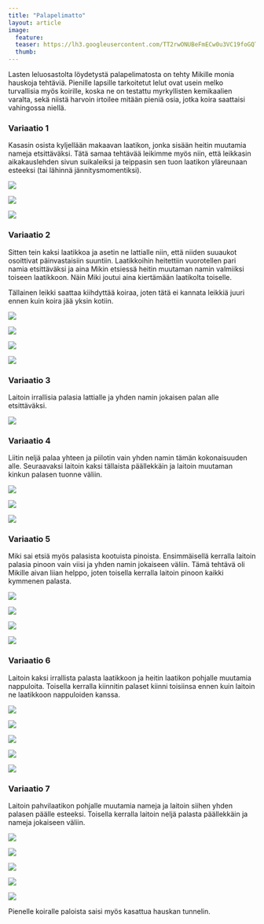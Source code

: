 ```yaml
---
title: "Palapelimatto"
layout: article
image:
  feature:
  teaser: https://lh3.googleusercontent.com/TT2rwONUBeFmECw0u3VC19foGQTf1YzF1amfGhl7pb9btmh7MFkc-lBzL9bID4Ngue6PAsx9YwpQXL5WAStjtJeTmnvxn-c92EGRBDXsq-_xPKFzkxwLmDfWhZ3J-KPIdvXQkOIE9uICiBcdU2wnGFRJ7zf6T58Na9TLz3eqpo_IClPgHKyc-yZLp8etgxosc4M9K-vVLXD0imIKG-Qv5y4A4AQeGrFPPe6vthe9hIcvKZUlIrRYY58e4HYvMJa_DqzSJh98LHAJTMtaomhyZhjlaWEsynI51U2GY4tdcamsgaiGU11LtHPIEh5FiNDkTLd9ZUXLOrl5PFxVlLJvDVHFYpMk0k16QzTXxIfgxPT4SxzZ0tC2AwVuczWYURDtaup2aTaT2JECcP5ndQz55q63433TjNay-bM25hsC3hORYRph4hxRjOtIq2LepDq1NvxkD6kX8wetDL73QTxFukw7mybS_zCf0o9wKzg1XSRbnnZklYPc_VHIavW2tenDVL_cAQHTywxQ5jNDp9IYJpRvXD2IPo1ZpweXoJTInx8=w245
  thumb:
---
```


Lasten leluosastolta löydetystä palapelimatosta on tehty Mikille monia hauskoja tehtäviä. Pienille lapsille tarkoitetut lelut ovat usein melko turvallisia myös koirille, koska ne on testattu myrkyllisten kemikaalien varalta, sekä niistä harvoin irtoilee mitään pieniä osia, jotka koira saattaisi vahingossa niellä.

### Variaatio 1

Kasasin osista kyljellään makaavan laatikon, jonka sisään heitin muutamia nameja etsittäväksi. Tätä samaa tehtävää leikimme myös niin, että leikkasin aikakauslehden sivun suikaleiksi ja teippasin sen tuon laatikon yläreunaan esteeksi (tai lähinnä jännitysmomentiksi).

[![](https://lh3.googleusercontent.com/IcyLMgyEHJo5rhio61Sceh9QYSJneHWvgtmcOhZfLa4ozZHNtQskjqafKHeiItx0rnI-b9DQcH2NJCNSIDjvLmLKKpvY7ljJbwanm_euDkaVHGPpAbF4WEEO8TZeTxKF3OEGupCVcurf63kUnDKSkSIGHupcJjEqW3agjG_Q_df4ZOEM93oj55nZAq2Q91as1VIuh2m-isjnxwfzoSPvWDxoOcxfh1xUgVaw48VPC1uHTbY3qixJBtclzzzEDvpssHTil5pH4j6puohYd0rv3btuXyw_n2jMwAXr2P4SPOAUQRgq36Xx4tr5DHaBtGR4uPLWivPErOGq0HIGHZ8Vm0VmS08j9tdS4g2FuWtiSXomFJdku5Gy-YRLE6-R3Gxmw46JmEewT8cayxGl60uO5qCgNwRw29UzsEVhvR6RI-cyQbna-yPPvki-OO05zlO9QZ5TnygKdqj6XBHPfXI5DDx8zvZERUG_zYZW-u6oOX5U4uFcKT-ATF65mV1Y_F58SbNPbq8lHvgEv_X7ELDPDNJ4sgqae52J3bsG7RjwhAQ=w800)](https://lh3.googleusercontent.com/IcyLMgyEHJo5rhio61Sceh9QYSJneHWvgtmcOhZfLa4ozZHNtQskjqafKHeiItx0rnI-b9DQcH2NJCNSIDjvLmLKKpvY7ljJbwanm_euDkaVHGPpAbF4WEEO8TZeTxKF3OEGupCVcurf63kUnDKSkSIGHupcJjEqW3agjG_Q_df4ZOEM93oj55nZAq2Q91as1VIuh2m-isjnxwfzoSPvWDxoOcxfh1xUgVaw48VPC1uHTbY3qixJBtclzzzEDvpssHTil5pH4j6puohYd0rv3btuXyw_n2jMwAXr2P4SPOAUQRgq36Xx4tr5DHaBtGR4uPLWivPErOGq0HIGHZ8Vm0VmS08j9tdS4g2FuWtiSXomFJdku5Gy-YRLE6-R3Gxmw46JmEewT8cayxGl60uO5qCgNwRw29UzsEVhvR6RI-cyQbna-yPPvki-OO05zlO9QZ5TnygKdqj6XBHPfXI5DDx8zvZERUG_zYZW-u6oOX5U4uFcKT-ATF65mV1Y_F58SbNPbq8lHvgEv_X7ELDPDNJ4sgqae52J3bsG7RjwhAQ=s0)

[![](https://lh3.googleusercontent.com/SFVGn1c6kszhKbf-K7pWUd3HFA1l3uoVguSFAfvSGN9sIbdgpzQ0qyMLZYRwi8lGH2vAZHYDE439g3v3wT8t7hD2J4UolM7ynsDkfYrbgJcMiVgkydHvWJT6puRCqp_JLBV-HvPPKIo792e6kW1-WvO90D1Bluq_voCtubtrfwlFkDBB1145n--JvMyjFzHCvngcJox87LzJnyKSD7NchEZFoRMYTLZpOcNxb1jwoAtCzp6QslelM7yPdVMvdhjb0HpdO0v_A8Pz797OOxbc9Al47jc_Y2F8Sx1RQ3Zb0lsoErTimWEsHlofsjL7WXZRvfVNJ0b3AyBZlmbEHQJxER0GCMQBbD2K1CyVYI4rET7eKV0t2-hj_jpsNWPs2nxo3QwdkKzn24c-UIbm-xSLAtYCDkFMQfFjZKsoPumI1s-Y6OhmIzzBV4twQ-dwNuy_27r50foNyfQDCzijrE0Vc1b4FR3cak5Xl_utA6WmQuSXmQ9ZKeeho4vJkHKlKjcz4X2F3uwuhbTrQNvV5HCADlqAsbK199MxHYu-xtZ22Io=w800)](https://lh3.googleusercontent.com/SFVGn1c6kszhKbf-K7pWUd3HFA1l3uoVguSFAfvSGN9sIbdgpzQ0qyMLZYRwi8lGH2vAZHYDE439g3v3wT8t7hD2J4UolM7ynsDkfYrbgJcMiVgkydHvWJT6puRCqp_JLBV-HvPPKIo792e6kW1-WvO90D1Bluq_voCtubtrfwlFkDBB1145n--JvMyjFzHCvngcJox87LzJnyKSD7NchEZFoRMYTLZpOcNxb1jwoAtCzp6QslelM7yPdVMvdhjb0HpdO0v_A8Pz797OOxbc9Al47jc_Y2F8Sx1RQ3Zb0lsoErTimWEsHlofsjL7WXZRvfVNJ0b3AyBZlmbEHQJxER0GCMQBbD2K1CyVYI4rET7eKV0t2-hj_jpsNWPs2nxo3QwdkKzn24c-UIbm-xSLAtYCDkFMQfFjZKsoPumI1s-Y6OhmIzzBV4twQ-dwNuy_27r50foNyfQDCzijrE0Vc1b4FR3cak5Xl_utA6WmQuSXmQ9ZKeeho4vJkHKlKjcz4X2F3uwuhbTrQNvV5HCADlqAsbK199MxHYu-xtZ22Io=s0)

[![](https://lh3.googleusercontent.com/YDvrJtroXsAAOiU2tAvkyfaMmgt95evfKHyaexPwFK_NY6EvRyzpEZmb2D5RtW9vsyALrU7r5zjsXNitGsytAFrKtLaB5EF_LN6-gtv3edFvZZuXanPXxrYATLqyi5B9vl7Rrxv0VZSitmoGH05CAi5exnv8b--_ZM7Ykas1zm5y4Ed6Tw3oHpj-QVGqRqfZc5nTEc0CypMEz4-B2WM8-M_mE5cgyx1c8xbrgoVt3cHVDTHW0prv-9E26rjDONkcqsJdLucReC_3LhCQOv5EnQU11sEMQ15xFhlIOSu--Jt1YsURvQI0Ffmvv9WMxS3549EYF8EkyW7jR2kvBio2uUiUgEIv4Bdzk8ShZc3Apce3sZfhdPCl0TpHeIaHStOfP2qCOnqMTXTDKr8Oa0-BRtwVspFtCHfU1BREDqYgkXfAc1BS5QUEKo6zmlUIt1D1ZbIBO3e-9NAVZocUa6kbTyuZfcYqBZFL5v3UuDQsjwyLlg6mXUzr0YZRJPbupKaaZJtPPkI2_281bOXan5BYeEYLCFsKF_yiQqq0VNbE2wI=w800)](https://lh3.googleusercontent.com/YDvrJtroXsAAOiU2tAvkyfaMmgt95evfKHyaexPwFK_NY6EvRyzpEZmb2D5RtW9vsyALrU7r5zjsXNitGsytAFrKtLaB5EF_LN6-gtv3edFvZZuXanPXxrYATLqyi5B9vl7Rrxv0VZSitmoGH05CAi5exnv8b--_ZM7Ykas1zm5y4Ed6Tw3oHpj-QVGqRqfZc5nTEc0CypMEz4-B2WM8-M_mE5cgyx1c8xbrgoVt3cHVDTHW0prv-9E26rjDONkcqsJdLucReC_3LhCQOv5EnQU11sEMQ15xFhlIOSu--Jt1YsURvQI0Ffmvv9WMxS3549EYF8EkyW7jR2kvBio2uUiUgEIv4Bdzk8ShZc3Apce3sZfhdPCl0TpHeIaHStOfP2qCOnqMTXTDKr8Oa0-BRtwVspFtCHfU1BREDqYgkXfAc1BS5QUEKo6zmlUIt1D1ZbIBO3e-9NAVZocUa6kbTyuZfcYqBZFL5v3UuDQsjwyLlg6mXUzr0YZRJPbupKaaZJtPPkI2_281bOXan5BYeEYLCFsKF_yiQqq0VNbE2wI=s0)

### Variaatio 2

Sitten tein kaksi laatikkoa ja asetin ne lattialle niin, että niiden suuaukot osoittivat päinvastaisiin suuntiin. Laatikkoihin heitettiin vuorotellen pari namia etsittäväksi ja aina Mikin etsiessä heitin muutaman namin valmiiksi toiseen laatikkoon. Näin Miki joutui aina kiertämään laatikolta toiselle.

Tällainen leikki saattaa kiihdyttää koiraa, joten tätä ei kannata leikkiä juuri ennen kuin koira jää yksin kotiin.

[![](https://lh3.googleusercontent.com/48O5i6k17kdPtpequ0WzWhOD89YfgtAQx4ezr95GJ01TfdkefRCjfgpwdwygOAiF07heGNqB7h_hbYgeH8Cb3DBCdJsmGxpUZMcpEhY-u1eUKUIHWxpn4u7YcIIuw9zDTq6KMtnza4Zi8k_v645WCDOq0HmLtZBIIf_i_94W9zuZF3pDtl31wugEjp6DyRmLEKUx7QI6ll_0PhUT5qQBI-UEeWnL3XmwRH0UV2BNmSaIhSBqq9S70a25yNTEd6euHpBmi9VrxOW4EJNvONk0jSHLolKv3Rtbt6tCxk72Wx82PEmyCWMMGkz7F44MB2sINjQSRlEVgr4Z0Bln1LZ-YbWSL-L2_cR3Uf5XX-zTvDGPPGtq1gq-Cm0d6sf0dMAbj4fi4SHBRZmU5Y7po5n9EaztCz5XGSVRE0YCduoK7G4IdYX7b9ATsMmIboOU2sAJBdF3fqGMDM0AH3otW_6BB-BnEqJKOSReMRKQRFUz5PVkwEb2Ho7pqmB1a7Z0ljBeqWJD0kY3vtP3sgSV94t_opz972OngPjdxzPrVGA4Gx0=w800)](https://lh3.googleusercontent.com/48O5i6k17kdPtpequ0WzWhOD89YfgtAQx4ezr95GJ01TfdkefRCjfgpwdwygOAiF07heGNqB7h_hbYgeH8Cb3DBCdJsmGxpUZMcpEhY-u1eUKUIHWxpn4u7YcIIuw9zDTq6KMtnza4Zi8k_v645WCDOq0HmLtZBIIf_i_94W9zuZF3pDtl31wugEjp6DyRmLEKUx7QI6ll_0PhUT5qQBI-UEeWnL3XmwRH0UV2BNmSaIhSBqq9S70a25yNTEd6euHpBmi9VrxOW4EJNvONk0jSHLolKv3Rtbt6tCxk72Wx82PEmyCWMMGkz7F44MB2sINjQSRlEVgr4Z0Bln1LZ-YbWSL-L2_cR3Uf5XX-zTvDGPPGtq1gq-Cm0d6sf0dMAbj4fi4SHBRZmU5Y7po5n9EaztCz5XGSVRE0YCduoK7G4IdYX7b9ATsMmIboOU2sAJBdF3fqGMDM0AH3otW_6BB-BnEqJKOSReMRKQRFUz5PVkwEb2Ho7pqmB1a7Z0ljBeqWJD0kY3vtP3sgSV94t_opz972OngPjdxzPrVGA4Gx0=s0)

[![](https://lh3.googleusercontent.com/5TpxxlpRQ8vzXEBDgD6RhpCWzzwucl4_Vg3NHQkec5gJ5jHfI6N2wViouB-8bLi0-gUPlhZ1ARfasNeOeSjHv608_uJlRK73w6gQW3sehDWjdHhycu-McOnXKe167RkR7x5DJQiItfn6TJcETB7cr1y_VlB7f92e4tEDhru-i-VUO_RxkIT8Ywa524r8Wlm9ksmonT1Hnpb6q0aTOhATTJYBABXzSI1BRyA6UtpuOPJYio_ajaDdOkJe-R9hN85sUbClsqGXzSndmuI0SQKiQ_jHejvCfHBpE50qjLHvfWsdm-Z9l4iq_0p1lpouCNkRjwbokcUfgBqHdmCkbQaQvjF-dvCGfnPt55qTVKd_8rHJjOvc0_tbTgbHOXFu_wvyr-HsFm4R7NzfjNLJhTn4Ybza88Rgx0-vRd3HuF0DQgJnz6HlmXKU6hMoOgpfXyTm5TPmgOvSEtXkjhvmw0EjxZaB2EY9uGkmoCWoVzheIi7PRSk27UMuOhIFGPNhrcRZg-d3B6q9Spn1Mcn7-OdPR4O2NyV1m-inK5B3CTc5zgY=w800)](https://lh3.googleusercontent.com/5TpxxlpRQ8vzXEBDgD6RhpCWzzwucl4_Vg3NHQkec5gJ5jHfI6N2wViouB-8bLi0-gUPlhZ1ARfasNeOeSjHv608_uJlRK73w6gQW3sehDWjdHhycu-McOnXKe167RkR7x5DJQiItfn6TJcETB7cr1y_VlB7f92e4tEDhru-i-VUO_RxkIT8Ywa524r8Wlm9ksmonT1Hnpb6q0aTOhATTJYBABXzSI1BRyA6UtpuOPJYio_ajaDdOkJe-R9hN85sUbClsqGXzSndmuI0SQKiQ_jHejvCfHBpE50qjLHvfWsdm-Z9l4iq_0p1lpouCNkRjwbokcUfgBqHdmCkbQaQvjF-dvCGfnPt55qTVKd_8rHJjOvc0_tbTgbHOXFu_wvyr-HsFm4R7NzfjNLJhTn4Ybza88Rgx0-vRd3HuF0DQgJnz6HlmXKU6hMoOgpfXyTm5TPmgOvSEtXkjhvmw0EjxZaB2EY9uGkmoCWoVzheIi7PRSk27UMuOhIFGPNhrcRZg-d3B6q9Spn1Mcn7-OdPR4O2NyV1m-inK5B3CTc5zgY=s0)

[![](https://lh3.googleusercontent.com/YipwHJgRZPdbuYgV7JIyWZzPp821lqtAdXJGlfBy31QRFvB5APFp9d2EP2mdRTG2szZ0afs5pSdfpX38DN0MB5yaOS3PBK63E4zD6gScJzyW7Y7rBIX7PNCmThoaoA_dWO06hNVjy9R9p6W4tVdNdDEr4huVrYYkJcpK_TZ3JwQY6TAXSNSfqB_A5pk6DHcq-c0QcbaYPmuYEYL83mL_Z1Q-RdpBpwDE5ixRUf9FEUU67hI2BaOfqXKq8WkjYG6qm9-nJg0guChMWrJ_0MCCmAE-bZxZa9yXuFVtz03wBLUHf7uKzyjYMOTwPqSWSXsQoZa9n5-NMaHbmnXg_NGc32fgkUVQm9Ev7rX-A4E50ROL0BkLBtZlS6P1wTgtZaIlE2nbcL8m-_IB_qxrcuIyniVb8D6gLrTdrC_N2To9ECPqHU93fadMUZszIALzhN71IjKjng3Qe_unJsV9eFOvxnLiDBruVu3GdqbX75S6FQGuvXT5J_nxeqDugMyIMUVgst2z8WbVOPCB-lbDuZQDY72rGNH5y3LusGTx-0mHzN4=w800)](https://lh3.googleusercontent.com/YipwHJgRZPdbuYgV7JIyWZzPp821lqtAdXJGlfBy31QRFvB5APFp9d2EP2mdRTG2szZ0afs5pSdfpX38DN0MB5yaOS3PBK63E4zD6gScJzyW7Y7rBIX7PNCmThoaoA_dWO06hNVjy9R9p6W4tVdNdDEr4huVrYYkJcpK_TZ3JwQY6TAXSNSfqB_A5pk6DHcq-c0QcbaYPmuYEYL83mL_Z1Q-RdpBpwDE5ixRUf9FEUU67hI2BaOfqXKq8WkjYG6qm9-nJg0guChMWrJ_0MCCmAE-bZxZa9yXuFVtz03wBLUHf7uKzyjYMOTwPqSWSXsQoZa9n5-NMaHbmnXg_NGc32fgkUVQm9Ev7rX-A4E50ROL0BkLBtZlS6P1wTgtZaIlE2nbcL8m-_IB_qxrcuIyniVb8D6gLrTdrC_N2To9ECPqHU93fadMUZszIALzhN71IjKjng3Qe_unJsV9eFOvxnLiDBruVu3GdqbX75S6FQGuvXT5J_nxeqDugMyIMUVgst2z8WbVOPCB-lbDuZQDY72rGNH5y3LusGTx-0mHzN4=s0)

[![](https://lh3.googleusercontent.com/GpBF9Adz5LpNlCR0A5ThEgHhL0ksXoJs4q1R7uZ0LDSiZW8-wlvgkRJYITGJAoQt_5P--REBYbifWXAGRUXN1Cbmk0S0fNG19bt3RFSGxzEkwoJpSlgLv3jkpJcXcA5owL-OtG2mt4pyVYiwMU9qDw3XMJxw5bs52N8w_fVh-xZnkxsSP5jkEqKteU4N84Z2ZwoVrQ25h4cTtYmHLVVoH5fLPaNe27wfN35fcWb6kdObDtG48oG8KKADvHx7mtPyV7Oh3RsFrIxn74x2rQnBsWLLpMNkOvYmsZfFbrtkYXrwR7BxdYOA77OE1Jxq6Wp6xquyztx7odGvCuOQY04HcSGnNwN2-qG-CIMeF5dZNFYnfulj4MZZBOZQLZNW764OeptLZy4hsE92NG9p5sdSL5smSywtVnQ6rlJtICL-meT3sDE48c9odX5u-h_emCzYnj0snzoT5C9J81MxtwgZ8iHfUDhx3Rl3NHqoC8apm6sZHhewZ0Pqt0HonazIK9UexnSSVpHJaKaxNMAXAtH8MRIXW7X8h_uJH_qq13dOcbk=w800)](https://lh3.googleusercontent.com/GpBF9Adz5LpNlCR0A5ThEgHhL0ksXoJs4q1R7uZ0LDSiZW8-wlvgkRJYITGJAoQt_5P--REBYbifWXAGRUXN1Cbmk0S0fNG19bt3RFSGxzEkwoJpSlgLv3jkpJcXcA5owL-OtG2mt4pyVYiwMU9qDw3XMJxw5bs52N8w_fVh-xZnkxsSP5jkEqKteU4N84Z2ZwoVrQ25h4cTtYmHLVVoH5fLPaNe27wfN35fcWb6kdObDtG48oG8KKADvHx7mtPyV7Oh3RsFrIxn74x2rQnBsWLLpMNkOvYmsZfFbrtkYXrwR7BxdYOA77OE1Jxq6Wp6xquyztx7odGvCuOQY04HcSGnNwN2-qG-CIMeF5dZNFYnfulj4MZZBOZQLZNW764OeptLZy4hsE92NG9p5sdSL5smSywtVnQ6rlJtICL-meT3sDE48c9odX5u-h_emCzYnj0snzoT5C9J81MxtwgZ8iHfUDhx3Rl3NHqoC8apm6sZHhewZ0Pqt0HonazIK9UexnSSVpHJaKaxNMAXAtH8MRIXW7X8h_uJH_qq13dOcbk=s0)

### Variaatio 3

Laitoin irrallisia palasia lattialle ja yhden namin jokaisen palan alle etsittäväksi.

[![](https://lh3.googleusercontent.com/_4JUKrMaBRuhZ0D6xBQljfLFp_d6ZSaiEpF_xx_uckfzcVRyUqh1nsuoBmgzzphEkOihBj9_kF_EtXapmZ7xyOhmZN9zut0NOS9AFrtTHIznT0U9-5FpUlWBmBB-JY-KIa7QFFa-wUnwCYA_A2Dkomfu4kn4NItWKWSqJ4_WFRr44KeeZmqx__Q0eIPw8VFxRIxzMb_aWEJkOAP5aa0oGr4jbEFj3j1iGSaT91SimxlQPVJYd5oHDBqQQwbCFYz59WCwwSsSuBhm9KfvdvxzJsPCbEIl5vtzWfl8M501-5XAD9pzs_PmX4vkaMkfzwHXDvyqjokzI0HVdGsm5PxAy0DikBreXdrjcXUqX5KwfDEMIRATPr7ZTFdcUg4uYkEUttmyJ6tiaWh_q6FaD_rhDqJVPX1D64DRK3FJD8xrJmr6tFSh9SPySgxRnZAiBaz8Ypr-DuaMma8IsZKqjXlITWFQOixe4SELs-0O8HftBP1ixsg--BxLXzKeD5f_Y7fRyAdCpauiRfnBA4wRMtSWpLD4oNYdXSJLxpFV8WEWUYc=w800)](https://lh3.googleusercontent.com/_4JUKrMaBRuhZ0D6xBQljfLFp_d6ZSaiEpF_xx_uckfzcVRyUqh1nsuoBmgzzphEkOihBj9_kF_EtXapmZ7xyOhmZN9zut0NOS9AFrtTHIznT0U9-5FpUlWBmBB-JY-KIa7QFFa-wUnwCYA_A2Dkomfu4kn4NItWKWSqJ4_WFRr44KeeZmqx__Q0eIPw8VFxRIxzMb_aWEJkOAP5aa0oGr4jbEFj3j1iGSaT91SimxlQPVJYd5oHDBqQQwbCFYz59WCwwSsSuBhm9KfvdvxzJsPCbEIl5vtzWfl8M501-5XAD9pzs_PmX4vkaMkfzwHXDvyqjokzI0HVdGsm5PxAy0DikBreXdrjcXUqX5KwfDEMIRATPr7ZTFdcUg4uYkEUttmyJ6tiaWh_q6FaD_rhDqJVPX1D64DRK3FJD8xrJmr6tFSh9SPySgxRnZAiBaz8Ypr-DuaMma8IsZKqjXlITWFQOixe4SELs-0O8HftBP1ixsg--BxLXzKeD5f_Y7fRyAdCpauiRfnBA4wRMtSWpLD4oNYdXSJLxpFV8WEWUYc=s0)

### Variaatio 4

Liitin neljä palaa yhteen ja piilotin vain yhden namin tämän kokonaisuuden alle. Seuraavaksi laitoin kaksi tällaista päällekkäin ja laitoin muutaman kinkun palasen tuonne väliin.

[![](https://lh3.googleusercontent.com/CPgFA6_qnvt0wZ3LZdfpUzP17cCmy4_wCsftJXIYMV89XnKZBLhgVQdOD9XcN7Qp-5weUB6k6v9W5CouYHdtMVtOU_74qs7Y4ru7NZOJIgJPuIq_l-lNI3QVoK3y5nYagzPbNugKSeqJFKHQjrqDvNmfV5XKo7_k6W-vudjZN744FLa1i3TzEfnBTLIxNzOt6iU1zRjr8AwEsN70Cy2LgUxuvgfzemtBzZYFpowG6v2I0nhZ8y6OHCnh_nxQsKyvRc7JiWz51w_-KPxyYm8rSakI-V8XA767uQWZHxw3nErlqwXIBvwBQ-82idDZxNP4v5VI1yf9SVb_m067ahBarJN96lm1J_4HXq9iRYkyozCSqGud0MsaWq8jvz-anrPRyKwxpqtnhhUuoS9pOvIVgNndoRsyBfQjVN43Hgg4M8OPFmrltnQP5uObSQclZutlHXic9rp6SG1kKpZhLwgWAkkMNp844j9WXMO2Dbx5rnPBNAD-T4iD6ovtOdythSx6wnUXMvs5Ep8p-qX23hLko1rX9keMi1DIuD_krAggM40=w800)](https://lh3.googleusercontent.com/CPgFA6_qnvt0wZ3LZdfpUzP17cCmy4_wCsftJXIYMV89XnKZBLhgVQdOD9XcN7Qp-5weUB6k6v9W5CouYHdtMVtOU_74qs7Y4ru7NZOJIgJPuIq_l-lNI3QVoK3y5nYagzPbNugKSeqJFKHQjrqDvNmfV5XKo7_k6W-vudjZN744FLa1i3TzEfnBTLIxNzOt6iU1zRjr8AwEsN70Cy2LgUxuvgfzemtBzZYFpowG6v2I0nhZ8y6OHCnh_nxQsKyvRc7JiWz51w_-KPxyYm8rSakI-V8XA767uQWZHxw3nErlqwXIBvwBQ-82idDZxNP4v5VI1yf9SVb_m067ahBarJN96lm1J_4HXq9iRYkyozCSqGud0MsaWq8jvz-anrPRyKwxpqtnhhUuoS9pOvIVgNndoRsyBfQjVN43Hgg4M8OPFmrltnQP5uObSQclZutlHXic9rp6SG1kKpZhLwgWAkkMNp844j9WXMO2Dbx5rnPBNAD-T4iD6ovtOdythSx6wnUXMvs5Ep8p-qX23hLko1rX9keMi1DIuD_krAggM40=s0)

[![](https://lh3.googleusercontent.com/q-V7gu0T2EaVKZF9KL1dg1U79lw1YxccdgdtFBO-pNjYWKcwJMrdxqFzdwyEpvhW-PXXa1N7YtveSCTdr4MollYGJ3Si9mn4o0dxQbABo3rI19U_QtKrOvKwbpFCmo2SBzhzLV20B6CakVncWEP5jLjave5fUjFBFxdvKA3Pa0TQ7a192IFXGT7qJMZNaRguGONOpxGZXI_wLnlu8mIlGOmNCXEK7KEEgh8CFJfh3po22bFF7E0gW707xJSl_zADPf7AKYCf-gu63OHV-bcommytKpCtbVFU_Nz4qB9g4NUF6SBoUQIETdEBNj8Q0hoN8w-qF6vkLEokIEn3CstF90T5Qs1aJR-L2Nyg3HX_BqkgE8POn7XAs7Zc75kkgaps5w3iGQ34ereQXe7PBXA54k2aH_XnhX97r6OpR1Zh7RYEVSecGfcazPvzz5JlsLCq3ISDC-RcLpDQ3Zi0gR25wsZCBvdfmTKZTyvjXGmEKTkdTnk5oHOvwV6zK0lrZNHFLkt2XGr5zF_RiNB6TtkmGbLj949xrtzp9ygaoZqxq4o=w800)](https://lh3.googleusercontent.com/q-V7gu0T2EaVKZF9KL1dg1U79lw1YxccdgdtFBO-pNjYWKcwJMrdxqFzdwyEpvhW-PXXa1N7YtveSCTdr4MollYGJ3Si9mn4o0dxQbABo3rI19U_QtKrOvKwbpFCmo2SBzhzLV20B6CakVncWEP5jLjave5fUjFBFxdvKA3Pa0TQ7a192IFXGT7qJMZNaRguGONOpxGZXI_wLnlu8mIlGOmNCXEK7KEEgh8CFJfh3po22bFF7E0gW707xJSl_zADPf7AKYCf-gu63OHV-bcommytKpCtbVFU_Nz4qB9g4NUF6SBoUQIETdEBNj8Q0hoN8w-qF6vkLEokIEn3CstF90T5Qs1aJR-L2Nyg3HX_BqkgE8POn7XAs7Zc75kkgaps5w3iGQ34ereQXe7PBXA54k2aH_XnhX97r6OpR1Zh7RYEVSecGfcazPvzz5JlsLCq3ISDC-RcLpDQ3Zi0gR25wsZCBvdfmTKZTyvjXGmEKTkdTnk5oHOvwV6zK0lrZNHFLkt2XGr5zF_RiNB6TtkmGbLj949xrtzp9ygaoZqxq4o=s0)

[![](https://lh3.googleusercontent.com/wTfwPDAylUPj5DY_bmESg5ZFe0hzNlUFeMW6SfY8sqO0ieRx_maZdK9iPLYquDjtgwJL0YboavasPvZiva08TjUMR_H0KioMnROxPzFycu7YowIuzkkii0TOsNzc8AonTezcNp73JHEJYQKb0YIOR66Ij9OeSxYhVBHYMTlzYTCb35PSWZQjkC_frnH5QXqds0BRPFXSlhMNAzjCVUUWNgFsaPRvM6FLorsgDr_RQTPX7iRorm4es4Yx_qV5O_oTg0s4oKhc7OV-Xy9BdNvqwM-7tE5bN2mBggi37_zEbwS1yZgdLek_VeA0Zv8A9SCusPXblMgDvEOYv1VS97P-lnYC5hHlHsBX_wiF2Nleg6N4RmMBG7M6pwIgjzySK8RtJVgOo8K-vnTU_1_DOT1kHIlPpvBA0zasXM0nqZeTBKOt6uOzW88Kk9ICl5yEcXJn0PNsvOhzy4k3s86UNMhr_TbNb10rOdlimHiOZUbwua-YMMFqTdqkWIu-FKgBB4TNzO7zDL42taIa62yJJoreRoFGb7wGHZbnk6xo4MPXUFQ=w800)](https://lh3.googleusercontent.com/wTfwPDAylUPj5DY_bmESg5ZFe0hzNlUFeMW6SfY8sqO0ieRx_maZdK9iPLYquDjtgwJL0YboavasPvZiva08TjUMR_H0KioMnROxPzFycu7YowIuzkkii0TOsNzc8AonTezcNp73JHEJYQKb0YIOR66Ij9OeSxYhVBHYMTlzYTCb35PSWZQjkC_frnH5QXqds0BRPFXSlhMNAzjCVUUWNgFsaPRvM6FLorsgDr_RQTPX7iRorm4es4Yx_qV5O_oTg0s4oKhc7OV-Xy9BdNvqwM-7tE5bN2mBggi37_zEbwS1yZgdLek_VeA0Zv8A9SCusPXblMgDvEOYv1VS97P-lnYC5hHlHsBX_wiF2Nleg6N4RmMBG7M6pwIgjzySK8RtJVgOo8K-vnTU_1_DOT1kHIlPpvBA0zasXM0nqZeTBKOt6uOzW88Kk9ICl5yEcXJn0PNsvOhzy4k3s86UNMhr_TbNb10rOdlimHiOZUbwua-YMMFqTdqkWIu-FKgBB4TNzO7zDL42taIa62yJJoreRoFGb7wGHZbnk6xo4MPXUFQ=s0)

### Variaatio 5

Miki sai etsiä myös palasista kootuista pinoista. Ensimmäisellä kerralla laitoin palasia pinoon vain viisi ja yhden namin jokaiseen väliin. Tämä tehtävä oli Mikille aivan liian helppo, joten toisella kerralla laitoin pinoon kaikki kymmenen palasta.

[![](https://lh3.googleusercontent.com/QBOHtvAjMabgTeJE0owweKXE33PTaPHY84i3_4f3MJ6y-xqmVmpouLC7Wb8DhAZ3M50Q1Akk8c3o44SpK9W1AzyK6l1LLZDDZpPhjTLjYXxhRuEOoUFg20waHiGlXE2C7XSDFechHnwc69HU05jM7aeRYZumEryj0z0l002MWXk4GEMN1wh3j-aUr4pXgW4Mto_nZpgK3HoGPuhkKfP4UvWWbd_RAWZPJB0IhZKORQ6Z5XTWkCc-fkalp8MtYpNgV9swJsIWBoGNme4yEzn2zMO_T4YnrdPgDEH1_iQf1DlrQ6Q5jqsvT92ZJDfp8tJA5GvrTdkCuy-CyguptSiq8Z7L3spIDw19wWquCh0lkFSg74jtbOPPQh6eVVXvSHqhH4v-GEjGKeJwwui4xT3wzW0U2m2IEmLNM0Hqu6PuOOFNh7iemh0dUdVBUKPYWpIZsAuA0E0OHLd8JZSqPrG9eJGclVwtYrtRLFErhg7v4vo8dvcM0o60XUir37PrR4I4A9pT-R6yfVZgobVk0nxLOam7Tj9-uFqYeu8Z49O2z34=w800)](https://lh3.googleusercontent.com/QBOHtvAjMabgTeJE0owweKXE33PTaPHY84i3_4f3MJ6y-xqmVmpouLC7Wb8DhAZ3M50Q1Akk8c3o44SpK9W1AzyK6l1LLZDDZpPhjTLjYXxhRuEOoUFg20waHiGlXE2C7XSDFechHnwc69HU05jM7aeRYZumEryj0z0l002MWXk4GEMN1wh3j-aUr4pXgW4Mto_nZpgK3HoGPuhkKfP4UvWWbd_RAWZPJB0IhZKORQ6Z5XTWkCc-fkalp8MtYpNgV9swJsIWBoGNme4yEzn2zMO_T4YnrdPgDEH1_iQf1DlrQ6Q5jqsvT92ZJDfp8tJA5GvrTdkCuy-CyguptSiq8Z7L3spIDw19wWquCh0lkFSg74jtbOPPQh6eVVXvSHqhH4v-GEjGKeJwwui4xT3wzW0U2m2IEmLNM0Hqu6PuOOFNh7iemh0dUdVBUKPYWpIZsAuA0E0OHLd8JZSqPrG9eJGclVwtYrtRLFErhg7v4vo8dvcM0o60XUir37PrR4I4A9pT-R6yfVZgobVk0nxLOam7Tj9-uFqYeu8Z49O2z34=s0)

[![](https://lh3.googleusercontent.com/lyGyYN4nmN3xIz9j5Qrf7wu5r02cCkXxXvsJiJFHqLNAtVRjs5XTyPkbyj9SSJ1jRF20H_hPo6PzZi65dHV4OtXwAD7ZWI9BbF4t8EByo5dhvyEwAEfgj6ngh5fIWlcSxJuPKI_w2dyZkXibW7FvhG7-yeqt-Qbh4fHlbaMu8m3JtZG9PzkLhP8nFHvu3M9s6trTwTJglTEkGk0br5m2AEQZ0t6B0xyEf3y04Gcmo3Gg8cyJhVzhq1yhVVm_W0oAY4cHSgAqPC76WjWiKUWzxkdf0xzSoqm5D7rq1hgDx7DRJ86bGgp7v3Lvh0zWK8LTK8-ts2VuVW8IIishzGtkMMY5L3pJ1eIvVPkIZa6JxnfWwa1HjgMXFypOTdTTj9sfXg2Uukk_Y5ajlwloH5OOGaDgooLwkNjTaPGpC3LMGA9xgd5ej5ssCTE3KqDqyvN-ZYQC3QI0RG1diNKqXC12i12tzsLqlIbXRIiKeV8-AiKEm_Kc0c61sWeB8zSHx8Tc735c6F5wXWSPng21upMMSuipXowfoBBJawDSvSRUntM=w800)](https://lh3.googleusercontent.com/lyGyYN4nmN3xIz9j5Qrf7wu5r02cCkXxXvsJiJFHqLNAtVRjs5XTyPkbyj9SSJ1jRF20H_hPo6PzZi65dHV4OtXwAD7ZWI9BbF4t8EByo5dhvyEwAEfgj6ngh5fIWlcSxJuPKI_w2dyZkXibW7FvhG7-yeqt-Qbh4fHlbaMu8m3JtZG9PzkLhP8nFHvu3M9s6trTwTJglTEkGk0br5m2AEQZ0t6B0xyEf3y04Gcmo3Gg8cyJhVzhq1yhVVm_W0oAY4cHSgAqPC76WjWiKUWzxkdf0xzSoqm5D7rq1hgDx7DRJ86bGgp7v3Lvh0zWK8LTK8-ts2VuVW8IIishzGtkMMY5L3pJ1eIvVPkIZa6JxnfWwa1HjgMXFypOTdTTj9sfXg2Uukk_Y5ajlwloH5OOGaDgooLwkNjTaPGpC3LMGA9xgd5ej5ssCTE3KqDqyvN-ZYQC3QI0RG1diNKqXC12i12tzsLqlIbXRIiKeV8-AiKEm_Kc0c61sWeB8zSHx8Tc735c6F5wXWSPng21upMMSuipXowfoBBJawDSvSRUntM=s0)

[![](https://lh3.googleusercontent.com/iKWr622U6e6D3Dn-fx5RKUX4sQF2c_fm2VEX9pHsnyxR64sASxHV1WOQVbXpfvhCU-LNNLaiaie07NyHt1jsd9J_2cFsvdqREHRl2nI0pjRw0WK5KfhmkhmjlJVE-U9_JfeHlVs_-YLBbtyWNrYqrDV7YJsTwZmnfsad0DvLV4rhbclq3I23w84E2h4JEs2rm72nagVWrL17N8wbL8GCe2FN2ylaIClJjqz0sniM6ktYA3HWy2-8_K-Kjk0DRNe8v8bU1JK4Ojlj_TEAYdpvwZQM9VgJMUYqGVRCbl7BVPcoBoRhudmRuioVD59Udcvtg7c2YYlNKp4rMTmGNLtD-Jp2jlOUrdyhRuwLn9MfPyADWya8HKMbJd5G9uIxmfM_1DPMCPqg2Xdr-cl-SUd_lkL5J8SM_-ZGeSnLtfZ6yez87GE2lmejtmJXFdyXSodKYC64MOOc3B05qQP49EaodWQ7nXA90z_N86BUnOuCMKDeHznWPfDwbuFxj1_mMc-0bwYhX_-iHjZmJ0eN0TvJY3z3FzM7AQU2umFCN5V-Rtk=w800)](https://lh3.googleusercontent.com/iKWr622U6e6D3Dn-fx5RKUX4sQF2c_fm2VEX9pHsnyxR64sASxHV1WOQVbXpfvhCU-LNNLaiaie07NyHt1jsd9J_2cFsvdqREHRl2nI0pjRw0WK5KfhmkhmjlJVE-U9_JfeHlVs_-YLBbtyWNrYqrDV7YJsTwZmnfsad0DvLV4rhbclq3I23w84E2h4JEs2rm72nagVWrL17N8wbL8GCe2FN2ylaIClJjqz0sniM6ktYA3HWy2-8_K-Kjk0DRNe8v8bU1JK4Ojlj_TEAYdpvwZQM9VgJMUYqGVRCbl7BVPcoBoRhudmRuioVD59Udcvtg7c2YYlNKp4rMTmGNLtD-Jp2jlOUrdyhRuwLn9MfPyADWya8HKMbJd5G9uIxmfM_1DPMCPqg2Xdr-cl-SUd_lkL5J8SM_-ZGeSnLtfZ6yez87GE2lmejtmJXFdyXSodKYC64MOOc3B05qQP49EaodWQ7nXA90z_N86BUnOuCMKDeHznWPfDwbuFxj1_mMc-0bwYhX_-iHjZmJ0eN0TvJY3z3FzM7AQU2umFCN5V-Rtk=s0)

[![](https://lh3.googleusercontent.com/vwGyGyEh5x_ibb7_SmufAbEs2HUyzUiRWvb11H7JsYxXhKNMCBlMNsiH92Ve-KWotO7uH2Nrbs5sZCopF1In_ueZja4HQ4rXZg02na3c1UsZfnSJMo1cRtJUITWAB0fnfKpEy66XBvGssN20Dhp-aE7C58ZDSWDTNgm6wTNXv0a6MhIelN-7y4k6yuvBtmw354eVCRsX5rfJTD7998_uk7yrd8e7sbAXPStNONie-abg9vDJO2tT4XIfJHWpn5at8_G7f0LAEao8y4pm4IZo2AcmKAJyIBiMh-L0AGFpWuzPdHnxorHqOKqAVuSq4ZhIcnBAqzqWMfjeQ9J86BvHIwdhxy2GLth1siT73tqh3YsWZXN_cr5P-IIoW8tty5LbvrRrA5hOpLyb6TMRyS0E6a0TKm5cAMVOftm4UNReXDv1FRqVEWpzzkGEsjtcUkIAzTsOtB6cgboJMNllVw8U7ma6Bh_8YcZvdkTnRXz3wgtnnFjBQiTzvPMCa39umSxrQ6E8E0DbD05ZKz6tgJ0zBmlMJ-GinA2iJECvcknJk5M=w800)](https://lh3.googleusercontent.com/vwGyGyEh5x_ibb7_SmufAbEs2HUyzUiRWvb11H7JsYxXhKNMCBlMNsiH92Ve-KWotO7uH2Nrbs5sZCopF1In_ueZja4HQ4rXZg02na3c1UsZfnSJMo1cRtJUITWAB0fnfKpEy66XBvGssN20Dhp-aE7C58ZDSWDTNgm6wTNXv0a6MhIelN-7y4k6yuvBtmw354eVCRsX5rfJTD7998_uk7yrd8e7sbAXPStNONie-abg9vDJO2tT4XIfJHWpn5at8_G7f0LAEao8y4pm4IZo2AcmKAJyIBiMh-L0AGFpWuzPdHnxorHqOKqAVuSq4ZhIcnBAqzqWMfjeQ9J86BvHIwdhxy2GLth1siT73tqh3YsWZXN_cr5P-IIoW8tty5LbvrRrA5hOpLyb6TMRyS0E6a0TKm5cAMVOftm4UNReXDv1FRqVEWpzzkGEsjtcUkIAzTsOtB6cgboJMNllVw8U7ma6Bh_8YcZvdkTnRXz3wgtnnFjBQiTzvPMCa39umSxrQ6E8E0DbD05ZKz6tgJ0zBmlMJ-GinA2iJECvcknJk5M=s0)

### Variaatio 6

Laitoin kaksi irrallista palasta laatikkoon ja heitin laatikon pohjalle muutamia nappuloita. Toisella kerralla kiinnitin palaset kiinni toisiinsa ennen kuin laitoin ne laatikkoon nappuloiden kanssa.

[![](https://lh3.googleusercontent.com/mtATvLtpM1Ac8jnOWwOC7Nmz-vGK8jA65QY3xXIIxLNqSQTPxDBqpDoRZIuZyJrlDGqYlXyM1aeqv_Jal8GY1qKHr_-owGP6ezeqZFXqMJenCmWGS8aBtibXNpT6epZvLKEHCpNsHHL-6CHpaoW1YvRyKD1YDIFwUg6V9KAfutTGGrtBSb-UVJFA6ppamMgLyvK-0KRZlZuxZCQRl3SWLeK1d6eeTpiLz4RWbTFmS_M3vg7_FrDWL_nfRZ8JJSzrqgBnyeC0xyhaV5mT-uI6D_NGnZNJqFlhsZeFExCxnQ_pBxBGNbbiavyAEczLz9PooYM6cMONbunuk4uHpYG76dY70XdEdAnC8jEFhULSsbE-qcqZQOth0APxey9uYvxQ3ohFsAdGuL4wvWBkdu1LNnS24ipo56Qlqyqbri2qxlaxpaS8I3y8uVYQCn9KaasZrJRf3FCym-fvPbMTDoS5CIUZPL_WB8yLi4hz93KNedwZzVI1omyfQ0Ri43N2WVTAKRsvYv7SSWDguVw2ZjPv6NGfOe4YoUyhA_8BTjPAuRw=w800)](https://lh3.googleusercontent.com/mtATvLtpM1Ac8jnOWwOC7Nmz-vGK8jA65QY3xXIIxLNqSQTPxDBqpDoRZIuZyJrlDGqYlXyM1aeqv_Jal8GY1qKHr_-owGP6ezeqZFXqMJenCmWGS8aBtibXNpT6epZvLKEHCpNsHHL-6CHpaoW1YvRyKD1YDIFwUg6V9KAfutTGGrtBSb-UVJFA6ppamMgLyvK-0KRZlZuxZCQRl3SWLeK1d6eeTpiLz4RWbTFmS_M3vg7_FrDWL_nfRZ8JJSzrqgBnyeC0xyhaV5mT-uI6D_NGnZNJqFlhsZeFExCxnQ_pBxBGNbbiavyAEczLz9PooYM6cMONbunuk4uHpYG76dY70XdEdAnC8jEFhULSsbE-qcqZQOth0APxey9uYvxQ3ohFsAdGuL4wvWBkdu1LNnS24ipo56Qlqyqbri2qxlaxpaS8I3y8uVYQCn9KaasZrJRf3FCym-fvPbMTDoS5CIUZPL_WB8yLi4hz93KNedwZzVI1omyfQ0Ri43N2WVTAKRsvYv7SSWDguVw2ZjPv6NGfOe4YoUyhA_8BTjPAuRw=s0)

[![](https://lh3.googleusercontent.com/vguQgf06LdsuBFyIj5fHm7QYlQSBHRcthsigVrmNrHz_NDEvKTH-aM4Rus72tLlzBV1pM2u_aYplayspAtNTYPTL31Bjeqv1d6UFqfs8P5BA8Qgq9cmyTk0IoC-2lad_2cDE1qyuRGfbWWvoHhCWXGYank-3CaKKF9kO71A7NdcPzAUmJobJOulWeE7VSdY3HLoZq97cHbwm-dyJvJWDIjdYggZ8Q7SskZ7KqhBelUUCGl_P8znx3kuIoB_P-_4D37mV1MwP-BZJ8qy2h-B7wYDm9U1ZEnQuYJ8YcSqNBU4Kr9SoJwGNA3yrvDxFLp-z4e_X-pepPILgarGxRexNi8ux-UoEbHiRmgrvmeou3yDcX9mWzEtJtXD9boFmKDaftUNa2tHKVP5rDZYcX_rSLg036P_58sBb6qhunFCfLJ3jYfKr6B1Ni7chO9aV-Lv7jOCmKSZBJH4s1mpzxldk6M9xB6M_-ESUkAHsd0pRgfUh6SyNqJDDkiYO4OollNdzA4nGm_sv9BTG7ED7ZZKTFxkwjX5EXZGsTusjbxLAAvM=w800)](https://lh3.googleusercontent.com/vguQgf06LdsuBFyIj5fHm7QYlQSBHRcthsigVrmNrHz_NDEvKTH-aM4Rus72tLlzBV1pM2u_aYplayspAtNTYPTL31Bjeqv1d6UFqfs8P5BA8Qgq9cmyTk0IoC-2lad_2cDE1qyuRGfbWWvoHhCWXGYank-3CaKKF9kO71A7NdcPzAUmJobJOulWeE7VSdY3HLoZq97cHbwm-dyJvJWDIjdYggZ8Q7SskZ7KqhBelUUCGl_P8znx3kuIoB_P-_4D37mV1MwP-BZJ8qy2h-B7wYDm9U1ZEnQuYJ8YcSqNBU4Kr9SoJwGNA3yrvDxFLp-z4e_X-pepPILgarGxRexNi8ux-UoEbHiRmgrvmeou3yDcX9mWzEtJtXD9boFmKDaftUNa2tHKVP5rDZYcX_rSLg036P_58sBb6qhunFCfLJ3jYfKr6B1Ni7chO9aV-Lv7jOCmKSZBJH4s1mpzxldk6M9xB6M_-ESUkAHsd0pRgfUh6SyNqJDDkiYO4OollNdzA4nGm_sv9BTG7ED7ZZKTFxkwjX5EXZGsTusjbxLAAvM=s0)

[![](https://lh3.googleusercontent.com/UP93ui_LjccSXaUsk6SJVNSUkpT3OIk7NcPbzEQYqxAh61ob9rJ3vCMqfHts6fTRa9cPyx6tTgyi4600kjBJBJhq9ItIwt4khZofxMS1O14NTOe5sEjR44NmOtqpEMX3HuZl7UWbVpSVOZHTb0x3DsE-QlWyIATI-GhiKwYuxEUxKZeO8rD2SSXBGL4WZs2apIX6da9uCFNo-VF_MdIdtX3BPI583HYSBFqWFWCQ_BonMYtZOkX09P01SBtVyNckUJ4W0kMtc5z9oBtJTrNzFJu-efwGAz_W6wf75wB6y1PBXs-hDVhl_wEzVdOc6ng1bHjjB7HULZiD5WwyVzHDqkhnJp714374ETgjrI1UMr7GKBAUM85giw1R9O9D15C_EmgpVDMKYG1oz8r-ajdDu8TRRIKwaxWxeEdfEJjb9H1vs-AV8vZJ7MWtJd9NeLfAsCk-N41-Dzii0P8CGb61JXz3Vu_XMbtsmJxk20Sk-F6b7mmCIj97tgBSK3X9EGYWsb8H_kO0hWZ8ncG59AinIAwtQbctqfyzm--mdOiux9U=w800)](https://lh3.googleusercontent.com/UP93ui_LjccSXaUsk6SJVNSUkpT3OIk7NcPbzEQYqxAh61ob9rJ3vCMqfHts6fTRa9cPyx6tTgyi4600kjBJBJhq9ItIwt4khZofxMS1O14NTOe5sEjR44NmOtqpEMX3HuZl7UWbVpSVOZHTb0x3DsE-QlWyIATI-GhiKwYuxEUxKZeO8rD2SSXBGL4WZs2apIX6da9uCFNo-VF_MdIdtX3BPI583HYSBFqWFWCQ_BonMYtZOkX09P01SBtVyNckUJ4W0kMtc5z9oBtJTrNzFJu-efwGAz_W6wf75wB6y1PBXs-hDVhl_wEzVdOc6ng1bHjjB7HULZiD5WwyVzHDqkhnJp714374ETgjrI1UMr7GKBAUM85giw1R9O9D15C_EmgpVDMKYG1oz8r-ajdDu8TRRIKwaxWxeEdfEJjb9H1vs-AV8vZJ7MWtJd9NeLfAsCk-N41-Dzii0P8CGb61JXz3Vu_XMbtsmJxk20Sk-F6b7mmCIj97tgBSK3X9EGYWsb8H_kO0hWZ8ncG59AinIAwtQbctqfyzm--mdOiux9U=s0)

[![](https://lh3.googleusercontent.com/mfAEnbUk3bURtUHKnS0vkT3mqVwkXqPrPTvvW08qrn265GJPR3BjpY9dgv19YKc53ozfYlFK-qKjn-fr6VwSheDvjeig3Bsoo_VU2WF4OYMYzBfD5W1G3LqEPoruiw4eoafiV9d7YbaLlW61LKKw6uxS7N3AKyuHbOR0-QbNdJOc6tpAYBXxhi4OQeavU23x1tYqsAkHmPB04eqgM4f1OG8m5Ao-s4tuJChEu1TegmqbHvKAdW6OaTNFFCIxdEUizVOF8kD88W5uTyP0KZX1kaH15EQy16jb55UjGDjpYZ1nsl-Qa3a5zycO5jV9z31SEkl8vZGrZzsTErps3LCMvpBwZfCvD22LofPGUWycyYzDbzVMeO5-p-7ENoyldlRSql9FwR7HvqZ-tBUBZqZw9YwAS0ESSpAIp20T6L_D_MWZy7ZQ85NTV2q0JTxPfp93ORq0jWrfIX4TADB4-_sHhAeuzFSJpygs1tWtuCyKgAhmEFc_Z3BFeFbp6M79SwuCgUUv65UG3hrKU2Y7K1TqV8tYdQ-gYe2fl8PKNo_cjYs=w800)](https://lh3.googleusercontent.com/mfAEnbUk3bURtUHKnS0vkT3mqVwkXqPrPTvvW08qrn265GJPR3BjpY9dgv19YKc53ozfYlFK-qKjn-fr6VwSheDvjeig3Bsoo_VU2WF4OYMYzBfD5W1G3LqEPoruiw4eoafiV9d7YbaLlW61LKKw6uxS7N3AKyuHbOR0-QbNdJOc6tpAYBXxhi4OQeavU23x1tYqsAkHmPB04eqgM4f1OG8m5Ao-s4tuJChEu1TegmqbHvKAdW6OaTNFFCIxdEUizVOF8kD88W5uTyP0KZX1kaH15EQy16jb55UjGDjpYZ1nsl-Qa3a5zycO5jV9z31SEkl8vZGrZzsTErps3LCMvpBwZfCvD22LofPGUWycyYzDbzVMeO5-p-7ENoyldlRSql9FwR7HvqZ-tBUBZqZw9YwAS0ESSpAIp20T6L_D_MWZy7ZQ85NTV2q0JTxPfp93ORq0jWrfIX4TADB4-_sHhAeuzFSJpygs1tWtuCyKgAhmEFc_Z3BFeFbp6M79SwuCgUUv65UG3hrKU2Y7K1TqV8tYdQ-gYe2fl8PKNo_cjYs=s0)

[![](https://lh3.googleusercontent.com/wltJ8AyQiSTUI7n2iWsPhRs0Rq3er1vpwQlistwyrt-UbmrA31DsRi5s2ssTkBoUYvn1GKhFxd0icNHQ6Dg8DRUeqmL6gANKspMBgQyCGvCYWB2r5XwZlRGOqab8UvdeM5CSiyrjKxkqYDzWdNKfbkRl0JaQxfC2aaalE-dJJp3B3lOiwda_JiABAAeq-2hkaXasNtZIgPyjiwoa-TPXDkvwkpR7glLNxbJTpMcA922k0Gg5JHHZHz-0E6r-fqcrbe4tmDj6d70KzRgSd4j00Ao9_Z78u7EyS-H_w_wX9VP1gGho1uFTR-HtkHEGiURydg1oSdGYKZOLaVx7fXl0ZNw0SBsrFBGV5Ox_0MnqaVtZQefca3n8I_c1ypCP925kdLW_iSAiYwHVewTSmsqNzKE3KMVuSfi03FO5_Yhcg3ix3APhOCQxjU4wPTuT4mejl_ApVwzXSYrlX-38Zrgi-dTzb2UukF7BuHqmx1VlVyCO_aCa4tT5EDE84AQpTISfoIsLCPmHHRv4YmlktBRS57XNuRuazzRzXAnWjzPvKOY=w800)](https://lh3.googleusercontent.com/wltJ8AyQiSTUI7n2iWsPhRs0Rq3er1vpwQlistwyrt-UbmrA31DsRi5s2ssTkBoUYvn1GKhFxd0icNHQ6Dg8DRUeqmL6gANKspMBgQyCGvCYWB2r5XwZlRGOqab8UvdeM5CSiyrjKxkqYDzWdNKfbkRl0JaQxfC2aaalE-dJJp3B3lOiwda_JiABAAeq-2hkaXasNtZIgPyjiwoa-TPXDkvwkpR7glLNxbJTpMcA922k0Gg5JHHZHz-0E6r-fqcrbe4tmDj6d70KzRgSd4j00Ao9_Z78u7EyS-H_w_wX9VP1gGho1uFTR-HtkHEGiURydg1oSdGYKZOLaVx7fXl0ZNw0SBsrFBGV5Ox_0MnqaVtZQefca3n8I_c1ypCP925kdLW_iSAiYwHVewTSmsqNzKE3KMVuSfi03FO5_Yhcg3ix3APhOCQxjU4wPTuT4mejl_ApVwzXSYrlX-38Zrgi-dTzb2UukF7BuHqmx1VlVyCO_aCa4tT5EDE84AQpTISfoIsLCPmHHRv4YmlktBRS57XNuRuazzRzXAnWjzPvKOY=s0)

### Variaatio 7

Laitoin pahvilaatikon pohjalle muutamia nameja ja laitoin siihen yhden palasen päälle esteeksi. Toisella kerralla laitoin neljä palasta päällekkäin ja nameja jokaiseen väliin.

[![](https://lh3.googleusercontent.com/r-1wdoGz7EszRjqbewc5EtU_YGzYGm7ftgoiNuHOdIrrheCg9agSu80gB0RJkDdDEefG8IuWDnzcsuyvCQ7eqJsQptJ1SFOK_XXNEZSkIdj3eapX5a30Y9fUILRtho_GXJi-So0dyaVLrcFttS5ljSpXG9RxNGXCzovobk7zoDlL-w1SiUQbWLKRo95U-p9n9j52Ju9ZoNKmccQBMs8emEln26mBTFIdDgaoKYhmtIeEQfIGwpp9_8u3BulepPW1PAWHBYp69lXJDOvgm7t0q5jkQm1at6RpTtP3SKjxcE6QKO9feuvSkkieYKZ9_PNLkal8j2V3yxrtM8LcfzIq-saxZAUiJqMWVbUa8-TxjoNdzXTIb3nDEaL7T_HWA3u0upFphISzOGT3dv7BCngCjBOQD3eI7fvNNVJQIufo1t0fPZ1zHUb4sM7Ex5VtVoemdqP2CNiQuz3OElUoShzo3nQJtbSAR0FTW6-BRYykHS_Oo4TZrZNpjPxW54qoa33u6hYp1fFEJfHLRTaAoBHAQy1aoBoIJF8Cp5CNBcIiLFY=w800)](https://lh3.googleusercontent.com/r-1wdoGz7EszRjqbewc5EtU_YGzYGm7ftgoiNuHOdIrrheCg9agSu80gB0RJkDdDEefG8IuWDnzcsuyvCQ7eqJsQptJ1SFOK_XXNEZSkIdj3eapX5a30Y9fUILRtho_GXJi-So0dyaVLrcFttS5ljSpXG9RxNGXCzovobk7zoDlL-w1SiUQbWLKRo95U-p9n9j52Ju9ZoNKmccQBMs8emEln26mBTFIdDgaoKYhmtIeEQfIGwpp9_8u3BulepPW1PAWHBYp69lXJDOvgm7t0q5jkQm1at6RpTtP3SKjxcE6QKO9feuvSkkieYKZ9_PNLkal8j2V3yxrtM8LcfzIq-saxZAUiJqMWVbUa8-TxjoNdzXTIb3nDEaL7T_HWA3u0upFphISzOGT3dv7BCngCjBOQD3eI7fvNNVJQIufo1t0fPZ1zHUb4sM7Ex5VtVoemdqP2CNiQuz3OElUoShzo3nQJtbSAR0FTW6-BRYykHS_Oo4TZrZNpjPxW54qoa33u6hYp1fFEJfHLRTaAoBHAQy1aoBoIJF8Cp5CNBcIiLFY=s0)

[![](https://lh3.googleusercontent.com/x88714nyTE_WxaUijCXxf3Fq47J-B0CiBldPwhOU7CKUMDpTFdIwaOmP9qBVa1hzF06MyO_dN7pVzBu8ul2nL-oqvJ7sXDwvz4MdcSPY2A_Qfpg04Xzmor6GK4kNDJO4SjpDSUaximDjG2jXfOdEk-ZhODenXHJnv66jZ3-1zKlZUVXYCpyUD60wisrDgL7MZHDDYKpXaWFT7zuBeKvwjbeYzcONJ-ZGfGzUHi9C9drKQzHpOgw2pHlOlv5dILFZHNQbhpecE2E9dnerivCZHQx8BGkB5kxG_toPzTu-Asl_VYFgjLxvDJYfbmFOzXaUi7Vt1DGL1sPuNJAplifMiu6vlTKM-ndc2s3BZ9rsITkmQrNbI8NcFzZu2yjjqZhwbPOkM3I40lYo8GYtsiKTaJxTXZ8ox_uSGVx2s2NgGknR1vVdNX_baFxeMaUd256TZyJ9Ku00TMDUstKlG1BcdOMP5AbqlDJWl6I5l13LPUWGBuVLyQCV2h2hEvJ1IWRWlmanfJ8s4RmQfarih4luEx3SE0U32pXj2rawzn4hYMg=w800)](https://lh3.googleusercontent.com/x88714nyTE_WxaUijCXxf3Fq47J-B0CiBldPwhOU7CKUMDpTFdIwaOmP9qBVa1hzF06MyO_dN7pVzBu8ul2nL-oqvJ7sXDwvz4MdcSPY2A_Qfpg04Xzmor6GK4kNDJO4SjpDSUaximDjG2jXfOdEk-ZhODenXHJnv66jZ3-1zKlZUVXYCpyUD60wisrDgL7MZHDDYKpXaWFT7zuBeKvwjbeYzcONJ-ZGfGzUHi9C9drKQzHpOgw2pHlOlv5dILFZHNQbhpecE2E9dnerivCZHQx8BGkB5kxG_toPzTu-Asl_VYFgjLxvDJYfbmFOzXaUi7Vt1DGL1sPuNJAplifMiu6vlTKM-ndc2s3BZ9rsITkmQrNbI8NcFzZu2yjjqZhwbPOkM3I40lYo8GYtsiKTaJxTXZ8ox_uSGVx2s2NgGknR1vVdNX_baFxeMaUd256TZyJ9Ku00TMDUstKlG1BcdOMP5AbqlDJWl6I5l13LPUWGBuVLyQCV2h2hEvJ1IWRWlmanfJ8s4RmQfarih4luEx3SE0U32pXj2rawzn4hYMg=s0)

[![](https://lh3.googleusercontent.com/Fn03xpk5l3Sp_JGyGSd8e8buHGjfP06CxDw5eCYE5l67Wz4lxCMaN6POOqmCX1hCTFUqq3LpMC_bv4m0-WW1ZfrcOy630uGDyZxPQQJs5yC7zPdzY-GSYEYE6mAOpc3tr-DgnPlBRPVrhiuL5Hby4TXKmect098uuDjxqg8jGTyHzYulz7sAY-_IocSGXA49jZV-d63kW75I-uLH6wqqRK0aucNUaDExaAhR5n-O-TD47EUm1_7Zo5WbEkMuYxJ2ZY9wiCVEir9tDcw2DW5B9jbJTbCvHshpmEizCUQMASoC4ZmQiaolGYiVXJDYPtl-kR5Uzg_nRX7ozBVLc6skcNsUYBCrW6dDdg0N8MChqCmmzKG-2dqI7089ihBP68BZi1CiS7t61PaVtPwC898r7g9rvL5K2XxdQP-j5Qt_qnqjsqh2SVIkhU9FRFZbMUhFMoAqTKOL9MZ7WqzyqYTWgmthVn8CXCBkiAmJftZ8N97yC0HisMg3bkZNmIQ7mw4EzfEUG3G5cCOXAf7ApaZhe3gWZXfVc4MRQ6riR8tMMYo=w800)](https://lh3.googleusercontent.com/Fn03xpk5l3Sp_JGyGSd8e8buHGjfP06CxDw5eCYE5l67Wz4lxCMaN6POOqmCX1hCTFUqq3LpMC_bv4m0-WW1ZfrcOy630uGDyZxPQQJs5yC7zPdzY-GSYEYE6mAOpc3tr-DgnPlBRPVrhiuL5Hby4TXKmect098uuDjxqg8jGTyHzYulz7sAY-_IocSGXA49jZV-d63kW75I-uLH6wqqRK0aucNUaDExaAhR5n-O-TD47EUm1_7Zo5WbEkMuYxJ2ZY9wiCVEir9tDcw2DW5B9jbJTbCvHshpmEizCUQMASoC4ZmQiaolGYiVXJDYPtl-kR5Uzg_nRX7ozBVLc6skcNsUYBCrW6dDdg0N8MChqCmmzKG-2dqI7089ihBP68BZi1CiS7t61PaVtPwC898r7g9rvL5K2XxdQP-j5Qt_qnqjsqh2SVIkhU9FRFZbMUhFMoAqTKOL9MZ7WqzyqYTWgmthVn8CXCBkiAmJftZ8N97yC0HisMg3bkZNmIQ7mw4EzfEUG3G5cCOXAf7ApaZhe3gWZXfVc4MRQ6riR8tMMYo=s0)

[![](https://lh3.googleusercontent.com/SrZdX8WvEr19eV7Y9qy4VnjT5kPjTgGjj3lAcD2BE00IbXd7pyKW5Q9QBnOjnPBwmEXD-hAO7cEisErBZXlw1sp7cx52JE-k7ReC4QDpXfPeVFbczHf0HOYQC7PP0-mOpxHZaDmI81Uc450WQ0FCpiiZoRdi0uvugvt39K0zONhTexJM8OMBeSQ1R8_XG-sjv-toDP5MONNF9XfjadGVyFAMVYRgGj8l9gmePHt7J1Q-daEaZpAUark8IY2PMT-pgnUfGBjLbY_lsSW24CjFzTPbp8reXO0VYxQE47Fmh2h9PdF9EMQMNwNxRB7Aqoe__fAF44jqrKUS085Et1F-VF5e32UgeV2iXAxB8QWr1-vTAVibZxrX4xJbpZ2N4yM7pV0Loj-uWosqEILZ5Y4J9tNvzte19kckbj8QopFj1kDNwi3ci2DktUFvv1y6LSfit-VcjgUdB3wtOr8VIhn8pV6mSkWaxC17i6-YsDrAFj7HTtbdUw5e2woLrnFNoogsee44NiDrf1EEB7rM_NLWXMMO-dmkFFckJnTcBo88-ok=w800)](https://lh3.googleusercontent.com/SrZdX8WvEr19eV7Y9qy4VnjT5kPjTgGjj3lAcD2BE00IbXd7pyKW5Q9QBnOjnPBwmEXD-hAO7cEisErBZXlw1sp7cx52JE-k7ReC4QDpXfPeVFbczHf0HOYQC7PP0-mOpxHZaDmI81Uc450WQ0FCpiiZoRdi0uvugvt39K0zONhTexJM8OMBeSQ1R8_XG-sjv-toDP5MONNF9XfjadGVyFAMVYRgGj8l9gmePHt7J1Q-daEaZpAUark8IY2PMT-pgnUfGBjLbY_lsSW24CjFzTPbp8reXO0VYxQE47Fmh2h9PdF9EMQMNwNxRB7Aqoe__fAF44jqrKUS085Et1F-VF5e32UgeV2iXAxB8QWr1-vTAVibZxrX4xJbpZ2N4yM7pV0Loj-uWosqEILZ5Y4J9tNvzte19kckbj8QopFj1kDNwi3ci2DktUFvv1y6LSfit-VcjgUdB3wtOr8VIhn8pV6mSkWaxC17i6-YsDrAFj7HTtbdUw5e2woLrnFNoogsee44NiDrf1EEB7rM_NLWXMMO-dmkFFckJnTcBo88-ok=s0)

[![](https://lh3.googleusercontent.com/gkuOIToLpK7bfO2Qi95PZ7wEalI4NPdl9CzwM4f8Focv5vq5kfaQQ6B_Tb1JCh8_c8HBIuQ7n-zDuiYbAScvz8kHDmo3XC_xYJkTayYQlHPDJiiEmV7CPVsQMWqoWeZr3TxhCAckG0Fi81oJaT0DxUjM9sVpH83BeBa42IyErInBOLKaPWrPaVYDQnahDtW2wes2arfe-ltjllnq3ycuQofXD56MYmnVpAZxfWRmGplpT0pcb3vvfMBJZbqn-UJUJW51AsWfenv_7byxuUTxrcyTajR_XqB4facNBmD9y8wTdhAg63QRWN9htCclKF__6KMH6RvnrstEx4GaaRpOVnS-mgIT4ksOVwBA0wkZSysag2sre161_FQAMPT0eSJOkSAzFPH_5U0RRiEzb-Lbb11QDH4Mu7nXtHBgOiCQ_t59kAsTHjNLET3IA9GrAMyoPwCx-HSzdfHEXu-New0Wx_LwTMQ1otErccearTsQOZv1ADmYdJ6M1vnGwDOftOtBla7P9EdttsPnfL74nFTig8cWyvwsXHzXgqSRARpiaCo=w800)](https://lh3.googleusercontent.com/gkuOIToLpK7bfO2Qi95PZ7wEalI4NPdl9CzwM4f8Focv5vq5kfaQQ6B_Tb1JCh8_c8HBIuQ7n-zDuiYbAScvz8kHDmo3XC_xYJkTayYQlHPDJiiEmV7CPVsQMWqoWeZr3TxhCAckG0Fi81oJaT0DxUjM9sVpH83BeBa42IyErInBOLKaPWrPaVYDQnahDtW2wes2arfe-ltjllnq3ycuQofXD56MYmnVpAZxfWRmGplpT0pcb3vvfMBJZbqn-UJUJW51AsWfenv_7byxuUTxrcyTajR_XqB4facNBmD9y8wTdhAg63QRWN9htCclKF__6KMH6RvnrstEx4GaaRpOVnS-mgIT4ksOVwBA0wkZSysag2sre161_FQAMPT0eSJOkSAzFPH_5U0RRiEzb-Lbb11QDH4Mu7nXtHBgOiCQ_t59kAsTHjNLET3IA9GrAMyoPwCx-HSzdfHEXu-New0Wx_LwTMQ1otErccearTsQOZv1ADmYdJ6M1vnGwDOftOtBla7P9EdttsPnfL74nFTig8cWyvwsXHzXgqSRARpiaCo=s0)


Pienelle koiralle paloista saisi myös kasattua hauskan tunnelin.

